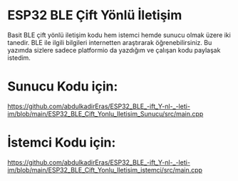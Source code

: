 # ESP32 BLE Çift Yönlü İletişim
Basit BLE çift yönlü iletişim kodu hem istemci hemde sunucu olmak üzere iki tanedir. BLE ile ilgili bilgileri internetten araştırarak öğrenebilirsiniz. Bu yazımda sizlere sadece platformio da yazdığım ve çalışan kodu paylaşak istedim.
# Sunucu Kodu için:
https://github.com/abdulkadirEras/ESP32_BLE_-ift_Y-nl-_-leti-im/blob/main/ESP32_BLE_Cift_Yonlu_Iletisim_Sunucu/src/main.cpp
# İstemci Kodu için:
https://github.com/abdulkadirEras/ESP32_BLE_-ift_Y-nl-_-leti-im/blob/main/ESP32_BLE_Cift_Yonlu_Iletisim_istemci/src/main.cpp
